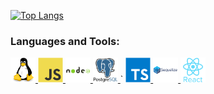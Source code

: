 [![Top Langs](https://github-readme-stats.vercel.app/api/top-langs/?username=holdtheworld&layout=pie)](https://github.com/anuraghazra/github-readme-stats)

<h3 align="left">Languages and Tools:</h3>
<p align="left">
  <a href="https://www.linux.org/" target="_blank"> <img src="https://github.com/devicons/devicon/blob/master/icons/linux/linux-original.svg" alt="linux" width="40" height="40" /> </a>
  <a href="https://www.javascript.com" target="_blank"> <img src="https://github.com/devicons/devicon/blob/master/icons/javascript/javascript-original.svg" alt="javascript" width="40" height="40" /> </a>
  <a href="https://www.nodejs.org" target="_blank"> <img src="https://github.com/devicons/devicon/blob/master/icons/nodejs/nodejs-original-wordmark.svg" alt="nodejs" width="40" height="40" /> </a>
  <a href="https://www.postgresql.org" target="_blank"> <img src="https://github.com/devicons/devicon/blob/master/icons/postgresql/postgresql-original-wordmark.svg" alt="postgresql" width="40" height="40" /> </a>
  `
  <a href="https://www.typescriptlang.org" target="_blank"> <img src="https://github.com/devicons/devicon/blob/master/icons/typescript/typescript-original.svg" alt="typescript" width="40" height="40" /> </a>
  <a href="https://sequelize.org" target="_blank"> <img src="https://github.com/devicons/devicon/blob/master/icons/sequelize/sequelize-original-wordmark.svg" alt="sequelize" width="40" height="40" /> </a>
  <a href="https://react.dev" target="_blank"> <img src="https://github.com/devicons/devicon/blob/master/icons/react/react-original-wordmark.svg" alt="react" width="40" height="40" /> </a>
</p>

